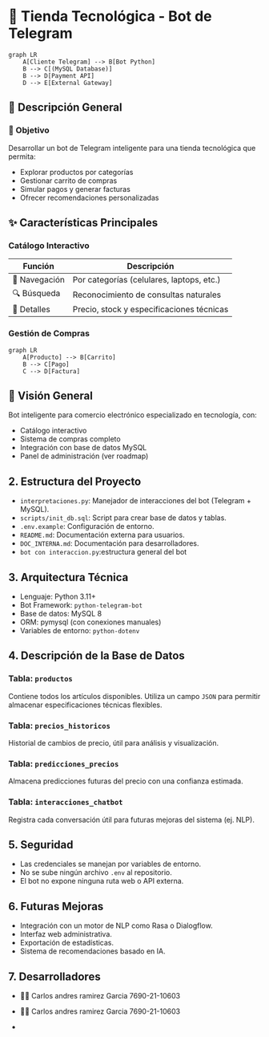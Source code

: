 # 📱 Tienda Tecnológica - Bot de Telegram
```mermaid
graph LR
    A[Cliente Telegram] --> B[Bot Python]
    B --> C[(MySQL Database)]
    B --> D[Payment API]
    D --> E[External Gateway]
```
## 📌 Descripción General

### 🎯 Objetivo
Desarrollar un bot de Telegram inteligente para una tienda tecnológica que permita:
- Explorar productos por categorías
- Gestionar carrito de compras
- Simular pagos y generar facturas
- Ofrecer recomendaciones personalizadas

## ✨ Características Principales

### Catálogo Interactivo
| Función | Descripción |
|---------|-------------|
| 📱 Navegación | Por categorías (celulares, laptops, etc.) |
| 🔍 Búsqueda | Reconocimiento de consultas naturales |
| 📄 Detalles | Precio, stock y especificaciones técnicas |

### Gestión de Compras

```mermaid
graph LR
    A[Producto] --> B[Carrito]
    B --> C[Pago]
    C --> D[Factura]
```

## 🚀 Visión General
Bot inteligente para comercio electrónico especializado en tecnología, con:
- Catálogo interactivo
- Sistema de compras completo
- Integración con base de datos MySQL
- Panel de administración (ver roadmap)


## 2. Estructura del Proyecto

- `interpretaciones.py`: Manejador de interacciones del bot (Telegram + MySQL).
- `scripts/init_db.sql`: Script para crear base de datos y tablas.
- `.env.example`: Configuración de entorno.
- `README.md`: Documentación externa para usuarios.
- `DOC_INTERNA.md`: Documentación para desarrolladores.
- `bot con interaccion.py`:estructura general del bot 

## 3. Arquitectura Técnica

- Lenguaje: Python 3.11+
- Bot Framework: `python-telegram-bot`
- Base de datos: MySQL 8
- ORM: pymysql (con conexiones manuales)
- Variables de entorno: `python-dotenv`

## 4. Descripción de la Base de Datos

### Tabla: `productos`
Contiene todos los artículos disponibles. Utiliza un campo `JSON` para permitir almacenar especificaciones técnicas flexibles.

### Tabla: `precios_historicos`
Historial de cambios de precio, útil para análisis y visualización.

### Tabla: `predicciones_precios`
Almacena predicciones futuras del precio con una confianza estimada.

### Tabla: `interacciones_chatbot`
Registra cada conversación útil para futuras mejoras del sistema (ej. NLP).

## 5. Seguridad

- Las credenciales se manejan por variables de entorno.
- No se sube ningún archivo `.env` al repositorio.
- El bot no expone ninguna ruta web o API externa.

## 6. Futuras Mejoras

- Integración con un motor de NLP como Rasa o Dialogflow.
- Interfaz web administrativa.
- Exportación de estadísticas.
- Sistema de recomendaciones basado en IA.

## 7. Desarrolladores

- 👨‍💻 Carlos andres ramirez Garcia 7690-21-10603
- 👨‍💻 Carlos andres ramirez Garcia 7690-21-10603

-
